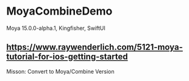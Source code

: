 # MoyaCombineDemo

Moya 15.0.0-alpha.1,
Kingfisher,
SwiftUI

## https://www.raywenderlich.com/5121-moya-tutorial-for-ios-getting-started

Misson: Convert to Moya/Combine Version

